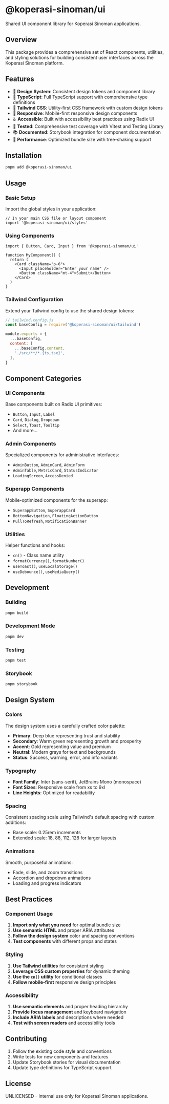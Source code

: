 # @koperasi-sinoman/ui

Shared UI component library for Koperasi Sinoman applications.

## Overview

This package provides a comprehensive set of React components, utilities, and styling solutions for building consistent user interfaces across the Koperasi Sinoman platform.

## Features

- 🎨 **Design System**: Consistent design tokens and component library
- 🔧 **TypeScript**: Full TypeScript support with comprehensive type definitions
- 🎯 **Tailwind CSS**: Utility-first CSS framework with custom design tokens
- 📱 **Responsive**: Mobile-first responsive design components
- ♿ **Accessible**: Built with accessibility best practices using Radix UI
- 🧪 **Tested**: Comprehensive test coverage with Vitest and Testing Library
- 📚 **Documented**: Storybook integration for component documentation
- 🚀 **Performance**: Optimized bundle size with tree-shaking support

## Installation

```bash
pnpm add @koperasi-sinoman/ui
```

## Usage

### Basic Setup

Import the global styles in your application:

```tsx
// In your main CSS file or layout component
import '@koperasi-sinoman/ui/styles'
```

### Using Components

```tsx
import { Button, Card, Input } from '@koperasi-sinoman/ui'

function MyComponent() {
  return (
    <Card className="p-6">
      <Input placeholder="Enter your name" />
      <Button className="mt-4">Submit</Button>
    </Card>
  )
}
```

### Tailwind Configuration

Extend your Tailwind config to use the shared design tokens:

```js
// tailwind.config.js
const baseConfig = require('@koperasi-sinoman/ui/tailwind')

module.exports = {
  ...baseConfig,
  content: [
    ...baseConfig.content,
    './src/**/*.{ts,tsx}',
  ],
}
```

## Component Categories

### UI Components
Base components built on Radix UI primitives:
- `Button`, `Input`, `Label`
- `Card`, `Dialog`, `Dropdown`
- `Select`, `Toast`, `Tooltip`
- And more...

### Admin Components
Specialized components for administrative interfaces:
- `AdminButton`, `AdminCard`, `AdminForm`
- `AdminTable`, `MetricCard`, `StatusIndicator`
- `LoadingScreen`, `AccessDenied`

### Superapp Components
Mobile-optimized components for the superapp:
- `SuperappButton`, `SuperappCard`
- `BottomNavigation`, `FloatingActionButton`
- `PullToRefresh`, `NotificationBanner`

### Utilities
Helper functions and hooks:
- `cn()` - Class name utility
- `formatCurrency()`, `formatNumber()`
- `useToast()`, `useLocalStorage()`
- `useDebounce()`, `useMediaQuery()`

## Development

### Building

```bash
pnpm build
```

### Development Mode

```bash
pnpm dev
```

### Testing

```bash
pnpm test
```

### Storybook

```bash
pnpm storybook
```

## Design System

### Colors

The design system uses a carefully crafted color palette:

- **Primary**: Deep blue representing trust and stability
- **Secondary**: Warm green representing growth and prosperity
- **Accent**: Gold representing value and premium
- **Neutral**: Modern grays for text and backgrounds
- **Status**: Success, warning, error, and info variants

### Typography

- **Font Family**: Inter (sans-serif), JetBrains Mono (monospace)
- **Font Sizes**: Responsive scale from xs to 9xl
- **Line Heights**: Optimized for readability

### Spacing

Consistent spacing scale using Tailwind's default spacing with custom additions:
- Base scale: 0.25rem increments
- Extended scale: 18, 88, 112, 128 for larger layouts

### Animations

Smooth, purposeful animations:
- Fade, slide, and zoom transitions
- Accordion and dropdown animations
- Loading and progress indicators

## Best Practices

### Component Usage

1. **Import only what you need** for optimal bundle size
2. **Use semantic HTML** and proper ARIA attributes
3. **Follow the design system** color and spacing conventions
4. **Test components** with different props and states

### Styling

1. **Use Tailwind utilities** for consistent styling
2. **Leverage CSS custom properties** for dynamic theming
3. **Use the `cn()` utility** for conditional classes
4. **Follow mobile-first** responsive design principles

### Accessibility

1. **Use semantic elements** and proper heading hierarchy
2. **Provide focus management** and keyboard navigation
3. **Include ARIA labels** and descriptions where needed
4. **Test with screen readers** and accessibility tools

## Contributing

1. Follow the existing code style and conventions
2. Write tests for new components and features
3. Update Storybook stories for visual documentation
4. Update type definitions for TypeScript support

## License

UNLICENSED - Internal use only for Koperasi Sinoman applications.